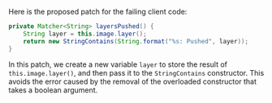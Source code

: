 Here is the proposed patch for the failing client code:
```java
private Matcher<String> layersPushed() {
    String layer = this.image.layer();
    return new StringContains(String.format("%s: Pushed", layer));
}
```
In this patch, we create a new variable `layer` to store the result of `this.image.layer()`, and then pass it to the `StringContains` constructor. This avoids the error caused by the removal of the overloaded constructor that takes a boolean argument.